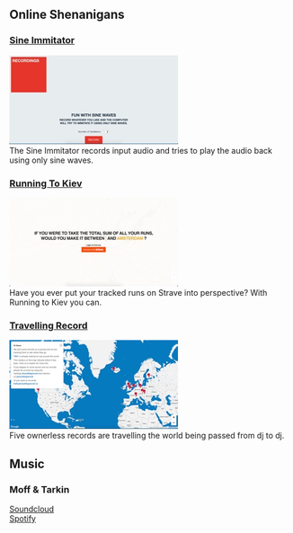 ## Online Shenanigans

### [Sine Immitator](http://sinewave-fun.herokuapp.com/)
![](images/sine.jpg?raw=true)<br>
The Sine Immitator records input audio and tries to play the audio back using only sine waves. 

### [Running To Kiev](/pdf/sample_presentation.pdf)
<img src="images/kiev.jpg?raw=true"></img><br>
Have you ever put your tracked runs on Strave into perspective? With Running to Kiev you can.

### [Travelling Record](http://travellingrecord.co/)
![](images/travelling.jpg?raw=true)<br>
Five ownerless records are travelling the world being passed from dj to dj.  

## Music

### Moff & Tarkin
[Soundcloud](https://soundcloud.com/moffandtarkin)<br>
[Spotify](https://open.spotify.com/artist/4gBAMaygCgO0o0zDJNORYX?si=XfZx4JFYRPaGYqR3IjH4-Q)<br>
<style>
  p.view {
    display: none;
  }
</style>
